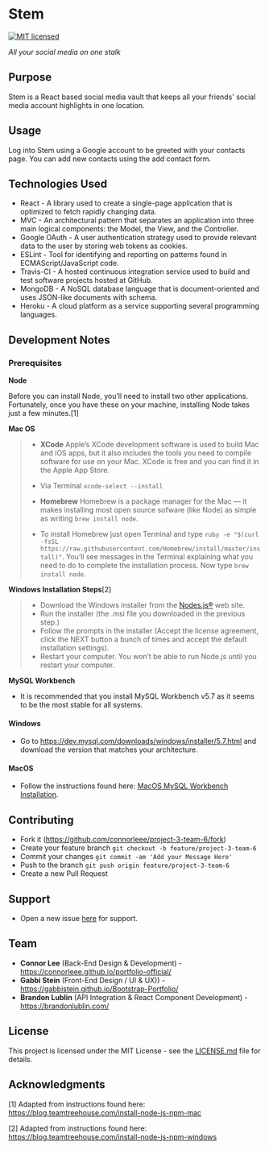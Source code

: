 # Stem

[![MIT licensed](https://img.shields.io/badge/license-MIT-blue.svg)](./LICENSE)

*All your social media on one stalk*

## Purpose
Stem is a React based social media vault that keeps all your friends' social media account highlights in one location. 

## Usage
Log into Stem using a Google account to be greeted with your contacts page. You can add new contacts using the add contact form.

## Technologies Used
- React - A library used to create a single-page application that is optimized to fetch rapidly changing data.
- MVC - An architectural pattern that separates an application into three main logical components: the Model, the View, and the Controller.
- Google OAuth - A user authentication strategy used to provide relevant data to the user by storing web tokens as cookies. 
- ESLint - Tool for identifying and reporting on patterns found in ECMAScript/JavaScript code.
- Travis-CI - A hosted continuous integration service used to build and test software projects hosted at GitHub.
- MongoDB - A NoSQL database language that is document-oriented and uses JSON-like documents with schema.
- Heroku - A cloud platform as a service supporting several programming languages.

## Development Notes
### Prerequisites
**Node**

Before you can install Node, you’ll need to install two other applications. Fortunately, once you have these on your machine, installing Node takes just a few minutes.[1]
 
**Mac OS**
> - **XCode** Apple’s XCode development software is used to build Mac and iOS apps, but it also includes the tools you need to compile software for use on your Mac. XCode is free and you can find it in the Apple App Store.
> 
> - Via Terminal `xcode-select --install`
> 
> - **Homebrew** Homebrew is a package manager for the Mac — it makes installing most open source sofware (like Node) as simple as writing `brew install node`.
> - To install Homebrew just open Terminal and type `ruby -e "$(curl -fsSL https://raw.githubusercontent.com/Homebrew/install/master/install)"`. You’ll see messages in the Terminal explaining what you need to do to complete the installation process. Now type `brew install node`.

**Windows Installation Steps**[2]
> - Download the Windows installer from the [Nodes.js®](http://nodejs.org/) web site.
> - Run the installer (the .msi file you downloaded in the previous step.)
> - Follow the prompts in the installer (Accept the license agreement, click the NEXT button a bunch of times and accept the default installation settings).
> - Restart your computer. You won’t be able to run Node.js until you restart your computer.

**MySQL Workbench**
- It is recommended that you install MySQL Workbench v5.7 as it seems to be the most stable for all systems.

#### Windows
- Go to https://dev.mysql.com/downloads/windows/installer/5.7.html and download the version that matches your architecture.

#### MacOS
- Follow the instructions found here: [MacOS MySQL Workbench Installation](public/assets/readme/mysqlinstall_mac.md).

## Contributing
- Fork it (https://github.com/connorleee/project-3-team-6/fork)
- Create your feature branch `git checkout -b feature/project-3-team-6`
- Commit your changes `git commit -am 'Add your Message Here'`
- Push to the branch `git push origin feature/project-3-team-6`
- Create a new Pull Request

## Support
- Open a new issue [here](https://github.com/connorlee/project-3-team-6/issues/new) for support.

## Team
- **Connor Lee** (Back-End Design & Development) - <a href="https://connorleee.github.io/portfolio-official/" target="_blank">https://connorleee.github.io/portfolio-official/</a>
- **Gabbi Stein** (Front-End Design / UI & UX)) - <a href="https://gabbistein.github.io/Bootstrap-Portfolio/" target="_blank">https://gabbistein.github.io/Bootstrap-Portfolio/</a>
- **Brandon Lublin** (API Integration & React Component Development) - <a href="https://brandonlublin.com/" target="_blank">https://brandonlublin.com/</a>

## License
This project is licensed under the MIT License - see the [LICENSE.md](LICENSE.md) file for details.

## Acknowledgments

[1] Adapted from instructions found here: <a href="https://blog.teamtreehouse.com/install-node-js-npm-mac" target="_blank">https://blog.teamtreehouse.com/install-node-js-npm-mac</a>

[2] Adapted from instructions found here: <a href="https://blog.teamtreehouse.com/install-node-js-npm-windows" target="_blank">https://blog.teamtreehouse.com/install-node-js-npm-windows</a>

